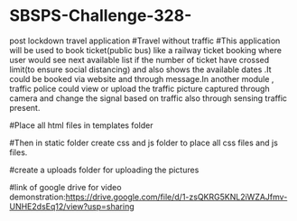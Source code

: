 # SBSPS-Challenge-328-
post lockdown travel application
#Travel without traffic
#This application will be used to book ticket(public bus) like a railway ticket booking where user would see next available list if the number of ticket have crossed limit(to ensure social distancing) and also shows the available dates .It could be booked via website and through message.In another module , traffic police could view or upload the traffic picture captured through camera and change the signal based on traffic also through sensing traffic present.

#Place all html files in templates folder

#Then in static folder create css and js folder to place all css files and js files.

#create a uploads folder for uploading the pictures

#link of google drive for video demonstration:https://drive.google.com/file/d/1-zsQKRG5KNL2iWZAJfmv-UNHE2dsEq12/view?usp=sharing

